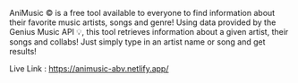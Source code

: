 AniMusic © is a free tool available to everyone to find information about their favorite music artists, songs and genre! Using data provided by the Genius Music API 💡, this tool retrieves information about a given artist, their songs and collabs! Just simply type in an artist name or song and get results!

Live Link : https://animusic-abv.netlify.app/
